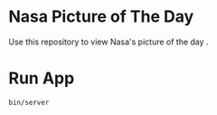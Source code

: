# Nasa Picture of The Day

Use this repository to view Nasa's picture of the day . 

# Run App 
`bin/server`
